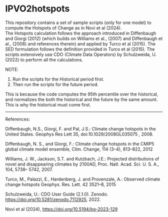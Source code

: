 # IPVO2hotspots

This repository contains a set of sample scripts (only for one model) to compute the Hotspots of Change as in Novi et al (2024).  
The Hotspots calculation follows the approach introduced in Diffenbaugh and Giorgi (2012) 
(which builds on Williams et al., (2007) and Diffenbaugh et al., (2008) and references therein) and applied by Turco et al (2015). 
The SED formulation follows the definition provided in Turco et al (2015). 
The scripts extensively use CDO (Climate Data Operators) by Schulzweida, U. (2022) to perform all the calculations.

NOTE: 
1) Run the scripts for the Historical period first.
2) Then run the scripts for the future period.

This is because the code computes the 95th percentile over the historical, and normalizes the both the historical and the future by the same 
amount. This is why the historical must come first. 


*********************************************
References: 

Diffenbaugh, N.S., Giorgi, F. and Pal, J.S.: Climate change hotspots in the United States. Geophys Res Lett 35, doi:10.1029/2008GL035075 , 2008. 

Diffenbaugh, N. S., and Giorgi, F.: Climate change hotspots in the CMIP5 global climate model ensemble, Clim. Change, 114 (3–4), 813–822, 2012 

Williams, J. W., Jackson, S.T. and Kutzbach, J.E.: Projected distributions of novel and disappearing climates by 2100AD, Proc. Natl. Acad. Sci. U. S. A., 104, 5738– 5742, 2007. 

Turco, M., Palazzi, E., Hardenberg, J. and Provenzale, A.: Observed climate change hotspots Geophys. Res. Lett. 42 3521–8, 2015 

Schulzweida, U.: CDO User Guide (2.1.0). Zenodo. https://doi.org/10.5281/zenodo.7112925, 2022. 

Novi et al (2024), https://doi.org/10.5194/bg-2023-129

